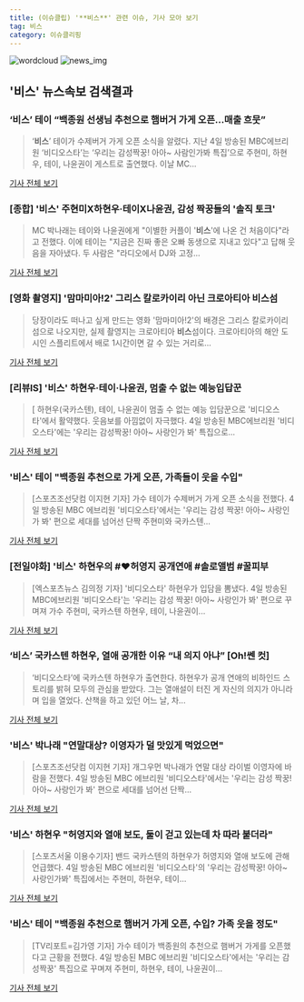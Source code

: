 ```yaml
---
title: (이슈클립) '**비스**' 관련 이슈, 기사 모아 보기
tag: 비스
category: 이슈클리핑
---
```

![wordcloud](https://s3.ap-northeast-2.amazonaws.com/lyrics101-wordcloud/2018-09-07-1536249158.png)
![news_img](https://user-images.githubusercontent.com/42597476/44507050-1206f400-a6e4-11e8-8d98-7ffbfebb353f.png)
## **'**비스**'** 뉴스속보 검색결과
### ‘**비스**’ 테이 “백종원 선생님 추천으로 햄버거 가게 오픈…매출 흐뭇”

>‘**비스**’ 테이가 수제버거 가게 오픈 소식을 알렸다. 지난 4일 방송된 MBC에브리원 ‘비디오스타’는 ‘우리는 감성짝꿍! 아아~ 사람인가봐 특집’으로 주현미, 하현우, 테이, 나윤권이 게스트로 출연했다. 이날 MC...

<a href="http://star.mk.co.kr/new/view.php?mc=ST&year=2018&no=558985" target="_blank">기사 전체 보기</a>

### [종합] '**비스**' 주현미X하현우·테이X나윤권, 감성 짝꿍들의 '솔직 토크'

>MC 박나래는 테이와 나윤권에게 "이별한 커플이 '**비스**'에 나온 건 처음이다"라고 전했다. 이에 테이는 "지금은 진짜 좋은 오빠 동생으로 지내고 있다"고 답해 웃음을 자아냈다.   두 사람은 "라디오에서 DJ와 고정...

<a href="http://www.xportsnews.com/?ac=article_view&entry_id=1015548" target="_blank">기사 전체 보기</a>

### [영화 촬영지] '맘마미아!2' 그리스 칼로카이리 아닌 크로아티아 **비스**섬

>당장이라도 떠나고 싶게 만드는 영화 '맘마미아!2'의 배경은 그리스 칼로카이리섬으로 나오지만, 실제 촬영지는 크로아티아 **비스**섬이다. 크로아티아의 해안 도시인 스플리트에서 배로 1시간이면 갈 수 있는 거리로...

<a href="http://www.ttlnews.com/article/trip/4099" target="_blank">기사 전체 보기</a>

### [리뷰IS] '**비스**' 하현우·테이·나윤권, 멈출 수 없는 예능입답꾼

>[ 하현우(국카스텐), 테이, 나윤권이 멈출 수 없는 예능 입담꾼으로 '비디오스타'에서 활약했다. 웃음보를 아낌없이 자극했다. 4일 방송된 MBC에브리원 '비디오스타'에는 '우리는 감성짝꿍! 아아~ 사랑인가 봐' 특집으로...

<a href="http://isplus.live.joins.com/news/article/aid.asp?aid=22534996" target="_blank">기사 전체 보기</a>

### '**비스**' 테이 "백종원 추천으로 가게 오픈, 가족들이 웃을 수입"

>[스포츠조선닷컴 이지현 기자] 가수 테이가 수제버거 가게 오픈 소식을 전했다. 4일 방송된 MBC 에브리원 '비디오스타'에서는 '우리는 감성 짝꿍! 아아~ 사랑인가 봐' 편으로 세대를 넘어선 단짝 주현미와 국카스텐...

<a href="http://sports.chosun.com/news/ntype.htm?id=201809050100037680002799&servicedate=20180904" target="_blank">기사 전체 보기</a>

### [전일야화] '**비스**' 하현우의 #♥허영지 공개연애 #솔로앨범 #꿀피부

>[엑스포츠뉴스 김의정 기자] '비디오스타' 하현우가 입담을 뽐냈다.   4일 방송된 MBC에브리원 '비디오스타'는 '우리는 감성 짝꿍! 아아~ 사랑인가 봐' 편으로 꾸며져 가수 주현미, 국카스텐 하현우, 테이, 나윤권이...

<a href="http://www.xportsnews.com/?ac=article_view&entry_id=1015576" target="_blank">기사 전체 보기</a>

### ‘**비스**’ 국카스텐 하현우, 열애 공개한 이유 “내 의지 아냐” [Oh!쎈 컷]

>‘비디오스타’에 국카스텐 하현우가 출연한다.      하현우가 공개 연애의 비하인드 스토리를 밝혀 모두의 관심을 받았다. 그는 열애설이 터진 게 자신의 의지가 아니라며 입을 열었다. 산책을 하고 있던 어느 날, 차...

<a href="http://www.osen.co.kr/article/G1110981734" target="_blank">기사 전체 보기</a>

### '**비스**' 박나래 "연말대상? 이영자가 덜 맛있게 먹었으면"

>[스포츠조선닷컴 이지현 기자] 개그우먼 박나래가 연말 대상 라이벌 이영자에 바람을 전했다. 4일 방송된 MBC 에브리원 '비디오스타'에서는 '우리는 감성 짝꿍! 아아~ 사랑인가 봐' 편으로 세대를 넘어선 단짝...

<a href="http://sports.chosun.com/news/ntype.htm?id=201809050100037660002798&servicedate=20180904" target="_blank">기사 전체 보기</a>

### '**비스**' 하현우 "허영지와 열애 보도, 둘이 걷고 있는데 차 따라 붙더라"

>[스포츠서울 이용수기자] 밴드 국카스텐의 하현우가 허영지와 열애 보도에 관해 언급했다. 4일 방송된 MBC 에브리원 '비디오스타'의 '우리는 감성짝꿍! 아아~ 사랑인가봐' 특집에서는 주현미, 하현우, 테이...

<a href="http://www.sportsseoul.com/news/read/677220" target="_blank">기사 전체 보기</a>

### '**비스**' 테이 "백종원 추천으로 햄버거 가게 오픈, 수입? 가족 웃을 정도"

>[TV리포트=김가영 기자] 가수 테이가 백종원의 추천으로 햄버거 가게를 오픈했다고 근황을 전했다. 4일 방송된 MBC 에브리원 '비디오스타'에서는 '우리는 감성짝꿍' 특집으로 꾸며져 주현미, 하현우, 테이, 나윤권이...

<a href="http://www.tvreport.co.kr/?c=news&m=newsview&idx=1078171" target="_blank">기사 전체 보기</a>


